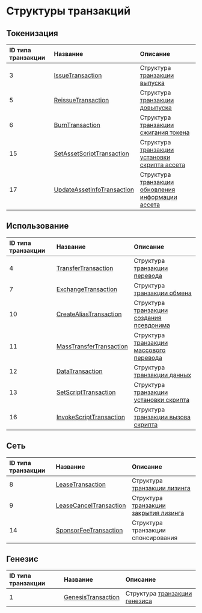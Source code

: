 # Структуры транзакций

## Токенизация

| ID типа транзакции | Название | Описание |
| :--- | :--- | :--- |
| 3 | [IssueTransaction](/ru/ride/v4/structures/transaction-structures/issue-transaction) | Структура [транзакции выпуска](/ru/blockchain/transaction-type/issue-transaction) |
| 5 | [ReissueTransaction](/ru/ride/v4/structures/transaction-structures/reissue-transaction) | Структура [транзакции довыпуска](/ru/blockchain/transaction-type/reissue-transaction) |
| 6 | [BurnTransaction](/ru/ride/v4/structures/transaction-structures/burn-transaction) | Структура [транзакции сжигания токена](/ru/blockchain/transaction-type/burn-transaction) |
| 15 | [SetAssetScriptTransaction](/ru/ride/v4/structures/transaction-structures/set-asset-script-transaction) | Структура [транзакции установки скрипта ассета](/ru/blockchain/transaction-type/set-asset-script-transaction) |
| 17 | [UpdateAssetInfoTransaction](/ru/ride/v4/structures/transaction-structures/update-asset-info-transaction) | Структура [транзакции обновления информации ассета](/ru/blockchain/transaction-type/update-asset-info-transaction) |

## Использование

| ID типа транзакции | Название | Описание |
| :--- | :--- | :--- |
| 4 | [TransferTransaction](/ru/ride/v4/structures/transaction-structures/transfer-transaction) | Структура [транзакции перевода](/ru/blockchain/transaction-type/transfer-transaction) |
| 7 | [ExchangeTransaction](/ru/ride/v4/structures/transaction-structures/exchange-transaction) | Структура [транзакции обмена](/ru/blockchain/transaction-type/exchange-transaction) |
| 10 | [CreateAliasTransaction](/ru/ride/v4/structures/transaction-structures/create-alias-transaction) | Структура [транзакции создания псевдонима](/ru/blockchain/transaction-type/create-alias-transaction) |
| 11 | [MassTransferTransaction](/ru/ride/v4/structures/transaction-structures/mass-transfer-transaction) | Структура [транзакции массового перевода](/ru/blockchain/transaction-type/mass-transfer-transaction) |
| 12 | [DataTransaction](/ru/ride/v4/structures/transaction-structures/data-transaction) | Структура [транзакции данных](/ru/blockchain/transaction-type/data-transaction) |
| 13 | [SetScriptTransaction](/ru/ride/v4/structures/transaction-structures/set-script-transaction) | Структура [транзакции установки скрипта](/ru/blockchain/transaction-type/set-script-transaction) |
| 16 | [InvokeScriptTransaction](/ru/ride/v4/structures/transaction-structures/invoke-script-transaction) | Структура [транзакции вызова скрипта](/ru/blockchain/transaction-type/invoke-script-transaction) |

## Сеть

| ID типа транзакции | Название | Описание |
| :--- | :--- | :--- |
| 8 |[LeaseTransaction](/ru/ride/v4/structures/transaction-structures/lease-transaction) | Структура [транзакции лизинга](/ru/blockchain/transaction-type/lease-transaction) |
| 9 | [LeaseCancelTransaction](/ru/ride/v4/structures/transaction-structures/lease-cancel-transaction) | Структура [транзакции закрытия лизинга](/ru/blockchain/transaction-type/lease-cancel-transaction) |
| 14 | [SponsorFeeTransaction](/ru/ride/v4/structures/transaction-structures/sponsor-fee-transaction) | Структура транзакции спонсирования |

## Генезис

| ID типа транзакции | Название | Описание |
| :--- | :--- | :--- |
| 1 | [GenesisTransaction](/ru/ride/v4/structures/transaction-structures/genesis-transaction) | Структура [транзакции генезиса](/ru/blockchain/transaction-type/genesis-transaction) |
